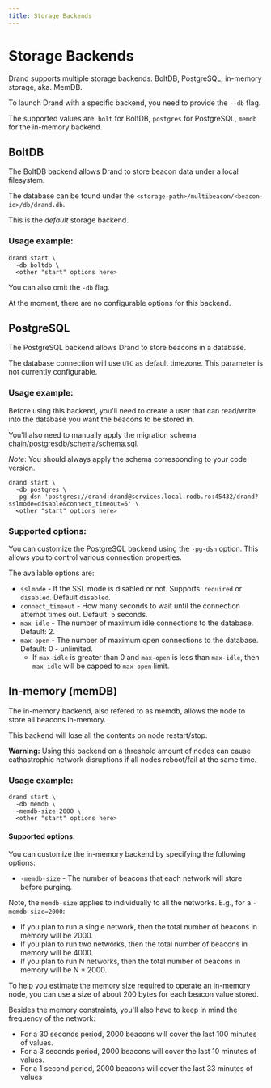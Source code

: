 ```yaml
---
title: Storage Backends
---
```


# Storage Backends

Drand supports multiple storage backends: BoltDB, PostgreSQL, in-memory storage, aka. MemDB.

To launch Drand with a specific backend, you need to provide the `--db` flag.

The supported values are: `bolt` for BoltDB, `postgres` for PostgreSQL, `memdb` for the in-memory backend.

## BoltDB

The BoltDB backend allows Drand to store beacon data under a local filesystem.

The database can be found under the `<storage-path>/multibeacon/<beacon-id>/db/drand.db`.

This is the _default_ storage backend.

### Usage example:
```shell
drand start \
  -db boltdb \
  <other "start" options here>
```

You can also omit the `-db` flag.

At the moment, there are no configurable options for this backend.

## PostgreSQL

The PostgreSQL backend allows Drand to store beacons in a database.

The database connection will use `UTC` as default timezone. This parameter is not currently configurable.

### Usage example:

Before using this backend, you'll need to create a user that can read/write into the database you want the
beacons to be stored in.

You'll also need to manually apply the migration schema [chain/postgresdb/schema/schema.sql](https://github.com/drand/drand/blob/f18ccee8e57babb635742f7f73d4289a943b533a/chain/postgresdb/schema/schema.sql).

_Note_: You should always apply the schema corresponding to your code version.

```shell
drand start \
  -db postgres \
  -pg-dsn 'postgres://drand:drand@services.local.rodb.ro:45432/drand?sslmode=disable&connect_timeout=5' \
  <other "start" options here>
```

### Supported options:

You can customize the PostgreSQL backend using the `-pg-dsn` option. This allows you to control various connection
properties.

The available options are:
- `sslmode` - If the SSL mode is disabled or not. Supports: `required` or `disabled`. Default `disabled`.
- `connect_timeout` - How many seconds to wait until the connection attempt times out. Default: 5 seconds.
- `max-idle` - The number of maximum idle connections to the database. Default: 2.
- `max-open` - The number of maximum open connections to the database. Default: 0 - unlimited.
  - If `max-idle` is greater than 0 and `max-open` is less than `max-idle`, then `max-idle` will be capped to `max-open` limit.

## In-memory (memDB)

The in-memory backend, also refered to as memdb, allows the node to store all beacons in-memory.

This backend will lose all the contents on node restart/stop.

**Warning:** Using this backend on a threshold amount of nodes can cause cathastrophic network disruptions if
all nodes reboot/fail at the same time.

### Usage example:
```shell
drand start \
  -db memdb \
  -memdb-size 2000 \
  <other "start" options here>
```
 #### Supported options:

You can customize the in-memory backend by specifying the following options:
- `-memdb-size` - The number of beacons that each network will store before purging.

Note, the `memdb-size` applies to individually to all the networks. E.g., for a `-memdb-size=2000`:
- If you plan to run a single network, then the total number of beacons in memory will be 2000.
- If you plan to run two networks, then the total number of beacons in memory will be 4000.
- If you plan to run N networks, then the total number of beacons in memory will be N * 2000.

To help you estimate the memory size required to operate an in-memory node, you can use a size
of about 200 bytes for each beacon value stored.

Besides the memory constraints, you'll also have to keep in mind the frequency of the network:
- For a 30 seconds period, 2000 beacons will cover the last 100 minutes of values.
- For a 3 seconds period, 2000 beacons will cover the last 10 minutes of values.
- For a 1 second period, 2000 beacons will cover the last 33 minutes of values
